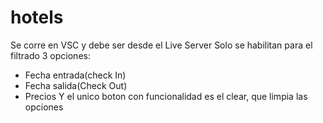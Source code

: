 # hotels
Se corre en VSC y debe ser desde el Live Server
Solo se habilitan para el filtrado 3 opciones:
 - Fecha entrada(check In)
 - Fecha salida(Check Out)
 - Precios
Y el unico boton con funcionalidad es el clear, que limpia las opciones
